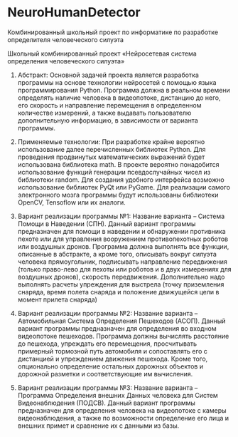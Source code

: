 # NeuroHumanDetector
Комбинированный школьный проект по информатике по разработке определителя человеческого силуэта

Школьный комбинированный проект «Нейросетевая система определения человеческого силуэта»


1. Абстракт:
Основной задачей проекта является разработка программы на основе технологии нейросетей с помощью языка программирования Python. Программа должна в реальном времени определять наличие человека в видеопотоке, дистанцию до него, его скорость и направление перемещения в определенном количестве измерений, а также выдавать пользователю дополнительную информацию, в зависимости от варианта программы.

2. Применяемые технологии:
При разработке крайне вероятно использование далее перечисленных библиотек Python. Для проведения продвинутых математических выражений будет использована библиотека math. В проекте вероятно понадобится использование функций генерации псевдослучайных чисел из библиотеки random. Для создания удобного интерфейса возможно использование библиотек PyQt или PyGame. Для реализации самого электронного мозга программы будут использованы библиотеки OpenCV, Tensoflow или их аналоги.

3. Вариант реализации программы №1:
Название варианта – Система Помощи в Наведении (СПН).
Данный вариант программы предназначен для помощи в наведении и обнаружении противника пехоте или для управления вооружением противопехотных роботов или воздушных дронов.
Программа должна выполнять все функции, описанные в абстракте, а кроме того, описывать вокруг силуэта человека прямоугольник, подписывать направление передвижения (только право-лево для пехоты или роботов и в двух измерениях для воздушных дронов), скорость передвижения. Дополнительно надо выполнять расчеты упреждения для выстрела (точку приземления снаряда, время полета снаряда и положение движущейся цели в момент прилета снаряда)

4. Вариант реализации программы №2:
Название варианта – Автомобильная Система Определения Пешеходов (АСОП).
Данный вариант программы предназначен для определения во входном видеопотоке пешеходов. Программа должны вычислять расстояние до пешехода, упреждать его перемещения, просчитывать примерный тормозной путь автомобиля и сопоставлять его с дистанцией и упреждением движения пешехода. Кроме того, опционально определение остальных дорожных объектов и дорожной разметки и соответствующие им вычисления.

5. Вариант реализации программы №3:
Название варианта – Программа Определения внешних Данных человека для Систем Видеонаблюдения (ПОДСВ).
Данный вариант программы предназначен для определения человека на видеопотоке с камеры видеонаблюдения, а также по возможности определение его лица и внешних примет и сравнение их с данными из базы. 


